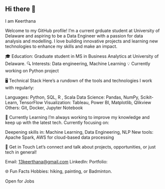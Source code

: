 ## Hi there 👋

I am Keerthana 

Welcome to my GitHub profile! I’m a current grduate student at University of Delaware and aspiring to be a Data Engineer with a passion for data analysis and modelling. I love building innovative projects and learning new technologies to enhance my skills and make an impact.


🎓 Education: Graduate student in MS in Business Analytics at University of Delaware.
🔍 Interests: Data engineering, Machine Learning
💡 Currently working on Python project 



🖥️ Technical Stack
Here’s a rundown of the tools and technologies I work with regularly:

Languages: Python, SQL, R , Scala
Data Science: Pandas, NumPy, Scikit-Learn, TensorFlow
Visualization: Tableau, Power BI, Matplotlib,  Qlikview
Others: Git, Docker, Jupyter Notebook



🌱 Currently Learning
I’m always working to improve my knowledge and keep up with the latest tech. Currently focusing on:

Deepening skills in: Machine Learning, Data Engineering, NLP
New tools: Apache Spark, AWS for cloud-based data processing


💬 Get in Touch
Let’s connect and talk about projects, opportunities, or just tech in general!

Email: 13keerthana@gmail.com
LinkedIn: 
Portfolio: 


🌐 Fun Facts
Hobbies:  hiking, painting, or Badminton.


Open for Jobs



<!--
**keer1305/keer1305** is a ✨ _special_ ✨ repository because its `README.md` (this file) appears on your GitHub profile.

Here are some ideas to get you started:

- 🔭 I’m currently working on ...
- 🌱 I’m currently learning ...
- 👯 I’m looking to collaborate on ...
- 🤔 I’m looking for help with ...
- 💬 Ask me about ...
- 📫 How to reach me: ...
- 😄 Pronouns: ...
- ⚡ Fun fact: ...
-->
